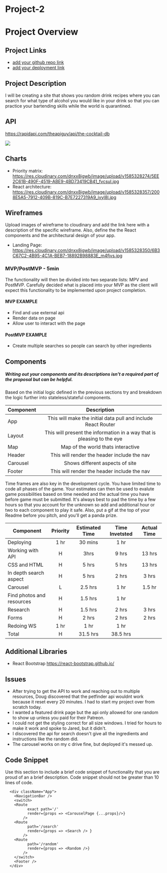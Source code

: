 # Project-2

# Project Overview

## Project Links

- [add your github repo link]()
- [add your deployment link]()

## Project Description

I will be creating a site that shows you random drink recipes where you can search for what type of alcohol you would like in your drink so that you can practice your bartending skills while the world is quarantined. 

## API

https://rapidapi.com/theapiguy/api/the-cocktail-db


![](https://media.discordapp.net/attachments/690290052483252569/694283814125437029/unknown.png)

## Charts
- Priority matrix: https://res.cloudinary.com/dnxx8igwb/image/upload/v1585328274/5EE2C61B-490F-4519-ABE9-4BD73419CB41_fvcsul.jpg
- React architecture: https://res.cloudinary.com/dnxx8igwb/image/upload/v1585328357/2008E5A5-7912-409B-819C-B7E7227319A9_ivyl8l.jpg



## Wireframes

Upload images of wireframe to cloudinary and add the link here with a description of the specific wireframe. Also, define the the React components and the architectural design of your app.

- Landing Page: https://res.cloudinary.com/dnxx8igwb/image/upload/v1585328350/6B3C67C2-4B95-4C1A-BEB7-18892B98883E_m4fjvs.jpg


### MVP/PostMVP - 5min

The functionality will then be divided into two separate lists: MPV and PostMVP.  Carefully decided what is placed into your MVP as the client will expect this functionality to be implemented upon project completion.  

#### MVP EXAMPLE
- Find and use external api 
- Render data on page 
- Allow user to interact with the page

#### PostMVP EXAMPLE

- Create multiple searches so people can search by other ingredients

## Components
##### Writing out your components and its descriptions isn't a required part of the proposal but can be helpful.

Based on the initial logic defined in the previous sections try and breakdown the logic further into stateless/stateful components. 

| Component | Description | 
| --- | :---: |  
| App | This will make the initial data pull and include React Router| 
| Layout | This will present the information in a way that is pleasing to the eye |
| Map | Map of the world thats interactive |
| Header | This will render the header include the nav | 
| Carousel | Shows different aspects of site |
| Footer | This will render the header include the nav | 


Time frames are also key in the development cycle.  You have limited time to code all phases of the game.  Your estimates can then be used to evalute game possibilities based on time needed and the actual time you have before game must be submitted. It's always best to pad the time by a few hours so that you account for the unknown so add and additional hour or two to each component to play it safe. Also, put a gif at the top of your Readme before you pitch, and you'll get a panda prize.

| Component | Priority | Estimated Time | Time Invetsted | Actual Time |
| --- | :---: |  :---: | :---: | :---: |
| Deploying | 1 hr | 30 mins | 1 hr |
| Working with API | H | 3hrs| 9 hrs | 13 hrs |
| CSS and HTML | H | 5 hrs | 5 hrs | 13 hrs |
| In depth search aspect | H | 5 hrs | 2 hrs| 3 hrs |
|Carousel| L| 2.5 hrs | 1 hr | 1.5 hr |
| Find photos and resources | H | 1.5 hrs | 1 hr |
| Research | H | 1.5 hrs | 2 hrs | 3 hrs |
| Forms | H | 2 hrs | 2 hrs | 2 hrs |
|Redoing WS | 1 hr | 1 hr | 1 hr |
| Total | H | 31.5 hrs | 38.5 hrs |

## Additional Libraries

- React Bootstrap https://react-bootstrap.github.io/

## Issues
 - After trying to get the API to work and reaching out to multiple resources, Doug discovered that the petfinder api wouldnt work because it reset every 20 minutes. I had to start my project over from scratch today. 
 - I wanted a featured drink page but the api only allowed for one random to show up unless you paid for their Patreon. 
 - I could not get the styling correct for all size windows. I tried for hours to make it work and spoke to Jared, but it didn't. 
 - I discovered the api for search doesn't give all the ingredients and instructions like the random did. 
 - The carousel works on my c drive fine, but deployed it's messed up. 

## Code Snippet

Use this section to include a brief code snippet of functionality that you are proud of an a brief description.  Code snippet should not be greater than 10 lines of code. 

```
  <div className="App">
    <NavigationBar />
    <switch>
    <Route
          exact path='/'
          render={props => <CarouselPage {...props}/>}
        />
    <Route
          path='/search'
          render={props => <Search /> }
        />
    <Route
          path='/random'
          render={props => <Random />}
        />
    </switch>
    <Footer />
  </div>
```

